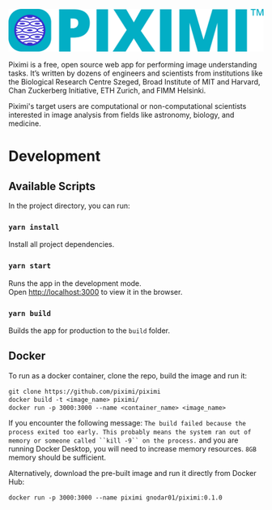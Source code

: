 ![Piximi](src/images/Piximi_Logo.png)

Piximi is a free, open source web app for performing image understanding tasks. It’s written by dozens of engineers and scientists from institutions like the Biological Research Centre Szeged, Broad Institute of MIT and Harvard, Chan Zuckerberg Initiative, ETH Zurich, and FIMM Helsinki.

Piximi's target users are computational or non-computational scientists interested in image analysis from fields like astronomy, biology, and medicine.

# Development

## Available Scripts

In the project directory, you can run:

### `yarn install`

Install all project dependencies.

### `yarn start`

Runs the app in the development mode.<br />
Open [http://localhost:3000](http://localhost:3000) to view it in the browser.

### `yarn build`

Builds the app for production to the `build` folder.<br />

## Docker

To run as a docker container, clone the repo, build the image and run it:

```
git clone https://github.com/piximi/piximi
docker build -t <image_name> piximi/
docker run -p 3000:3000 --name <container_name> <image_name>
```

If you encounter the following message:
` The build failed because the process exited too early. This probably means the system ran out of memory or someone called ``kill -9`` on the process. `
and you are running Docker Desktop, you will need to increase memory resources. `8GB` memory should be sufficient.

Alternatively, download the pre-built image and run it directly from Docker Hub:

```
docker run -p 3000:3000 --name piximi gnodar01/piximi:0.1.0
```
